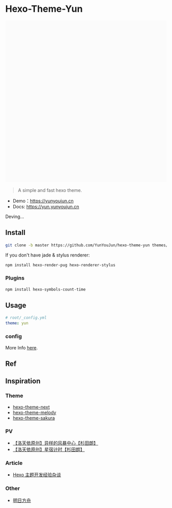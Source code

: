 # Hexo-Theme-Yun

![logo.gif](docs/.vuepress/public/logo.gif)

> A simple and fast hexo theme.

- Demo：<https://yunyoujun.cn>
- Docs: <https://yun.yunyoujun.cn>

Deving...

## Install

```sh
git clone -b master https://github.com/YunYouJun/hexo-theme-yun themes/yun
```

If you don't have jade & stylus renderer:

```sh
npm install hexo-render-pug hexo-renderer-stylus
```

### Plugins

```sh
npm install hexo-symbols-count-time
```

## Usage

```yml
# root/_config.yml
theme: yun
```

### config

More Info [here](https://yun.yunyoujun.cn/guide/config/).

## Ref

## Inspiration

### Theme

- [hexo-theme-next](https://github.com/theme-next/hexo-theme-next)
- [hexo-theme-melody](https://github.com/Molunerfinn/hexo-theme-melody)
- [hexo-theme-sakura](https://github.com/honjun/hexo-theme-sakura)

### PV

- [【洛天依原创】异样的风暴中心【杉田朗】](https://www.bilibili.com/video/av4018008)
- [【洛天依原创】星宿计时【杉田朗】](https://www.bilibili.com/video/av7036967)

### Article

- [Hexo 主题开发经验杂谈](https://molunerfinn.com/make-a-hexo-theme/)

### Other

- [明日方舟](https://ak.hypergryph.com/)
